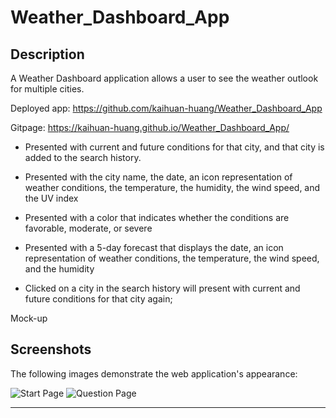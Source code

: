 # Weather_Dashboard_App
## Description

A Weather Dashboard application allows a user to see the weather outlook for multiple cities.

Deployed app: https://github.com/kaihuan-huang/Weather_Dashboard_App

Gitpage: https://kaihuan-huang.github.io/Weather_Dashboard_App/

- Presented with current and future conditions for that city, and that city is added to the search history.

- Presented with the city name, the date, an icon representation of weather conditions, the temperature, the humidity, the wind speed, and the UV index

- Presented with a color that indicates whether the conditions are favorable, moderate, or severe

- Presented with a 5-day forecast that displays the date, an icon representation of weather conditions, the temperature, the wind speed, and the humidity

- Clicked on a city in the search history will present with current and future conditions for that city again;



Mock-up

## Screenshots

The following images demonstrate the web application's appearance:

![Start Page](images/Start-Section.png)
![Question Page](images/Question-section.png)

---